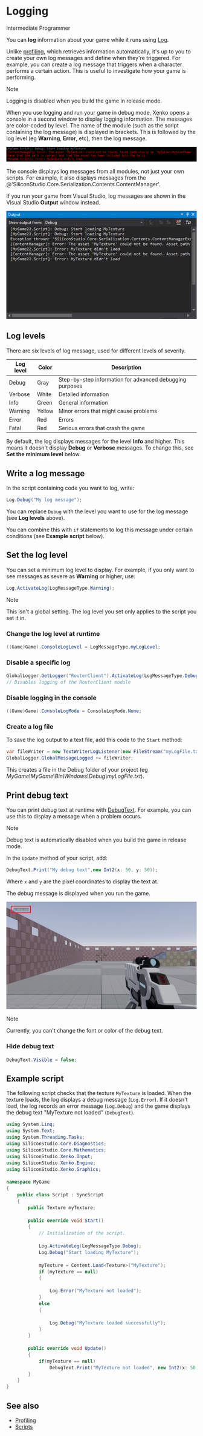 # Logging

<span class="label label-doc-level">Intermediate</span>
<span class="label label-doc-audience">Programmer</span>

You can **log** information about your game while it runs using [Log](xref:SiliconStudio.Xenko.Engine.ScriptComponent.Log). 

Unlike [profiling](profiling.md), which retrieves information automatically, it's up to you to create your own log messages and define when they're triggered. For example, you can create a log message that triggers when a character performs a certain action. This is useful to investigate how your game is performing.

>[!Note]
>Logging is disabled when you build the game in release mode.

When you use logging and run your game in debug mode, Xenko opens a console in a second window to display logging information. The messages are color-coded by level. 
The name of the module (such as the script containing the log message) is displayed in brackets. This is followed by the log level (eg **Warning**, **Error**, etc), then the log message.

![Logging in console](media/logging-in-console.png)

The console displays log messages from all modules, not just your own scripts. For example, it also displays messages from the @'SiliconStudio.Core.Serialization.Contents.ContentManager'.

If you run your game from Visual Studio, log messages are shown in the Visual Studio **Output** window instead.

![Log output window](media/log-output-in-visual-studio.png)

## Log levels

There are six levels of log message, used for different levels of severity.

| Log level | Color | Description
|-----------|-------|-----
| Debug | Gray | Step-by-step information for advanced debugging purposes
| Verbose | White | Detailed information
| Info | Green | General information
| Warning | Yellow | Minor errors that might cause problems
| Error | Red |Errors
| Fatal | Red | Serious errors that crash the game

By default, the log displays messages for the level **Info** and higher. This means it doesn't display **Debug** or **Verbose** messages. To change this, see **Set the minimum level** below.

## Write a log message

In the script containing code you want to log, write:

```cs
Log.Debug("My log message");
```

You can replace `Debug` with the level you want to use for the log message (see **Log levels** above).

You can combine this with `if` statements to log this message under certain conditions (see **Example script** below).

## Set the log level

You can set a minimum log level to display. For example, if you only want to see messages as severe as **Warning** or higher, use:

```cs
Log.ActivateLog(LogMessageType.Warning);
```

>[!Note]
>This isn't a global setting. The log level you set only applies to the script you set it in.

### Change the log level at runtime

```cs
((Game)Game).ConsoleLogLevel = LogMessageType.myLogLevel;
```

### Disable a specific log

```cs
GlobalLogger.GetLogger("RouterClient").ActivateLog(LogMessageType.Debug, LogMessageType.Fatal, false); 
// Disables logging of the RouterClient module
```

### Disable logging in the console

```cs
((Game)Game).ConsoleLogMode = ConsoleLogMode.None;
```

### Create a log file

To save the log output to a text file, add this code to the `Start` method:

```cs
var fileWriter = new TextWriterLogListener(new FileStream("myLogFile.txt", FileMode.Create));
GlobalLogger.GlobalMessageLogged += fileWriter;
```

This creates a file in the Debug folder of your project (eg *MyGame\MyGame\Bin\Windows\Debug\myLogFile.txt*).

## Print debug text

You can print debug text at runtime with [DebugText](xref:SiliconStudio.Xenko.Engine.ScriptComponent.DebugText). For example, you can use this to display a message when a problem occurs.

>[!Note]
>Debug text is automatically disabled when you build the game in release mode.

In the `Update` method of your script, add:

```cs
DebugText.Print("My debug text",new Int2(x: 50, y: 50));
```

Where `x` and `y` are the pixel coordinates to display the text at.

The debug message is displayed when you run the game.

![Debug text](media/my-debug-text.jpg)

>[!Note]
>Currently, you can't change the font or color of the debug text.

### Hide debug text

```cs
DebugText.Visible = false;
```

## Example script

The following script checks that the texture `MyTexture` is loaded. When the texture loads, the log displays a debug message (`Log.Error`). If it doesn't load, the log records an error message (`Log.Debug`) and the game displays the debug text "MyTexture not loaded" (`DebugText`).

```cs
using System.Linq;
using System.Text;
using System.Threading.Tasks;
using SiliconStudio.Core.Diagnostics;
using SiliconStudio.Core.Mathematics;
using SiliconStudio.Xenko.Input;
using SiliconStudio.Xenko.Engine;
using SiliconStudio.Xenko.Graphics;

namespace MyGame
{
    public class Script : SyncScript
    {
		public Texture myTexture;

        public override void Start()
        {
            // Initialization of the script.

            Log.ActivateLog(LogMessageType.Debug);
            Log.Debug("Start loading MyTexture");

            myTexture = Content.Load<Texture>("MyTexture");
            if (myTexture == null)
            {

                Log.Error("MyTexture not loaded");
            }
            else
            {

                Log.Debug("MyTexture loaded successfully");
            }
        }

        public override void Update()
        {
			if(myTexture == null)
                DebugText.Print("MyTexture not loaded", new Int2(x: 50, y: 50));
        }
    }
}
```

## See also

* [Profiling](profiling.md)
* [Scripts](../scripts/index.md)
